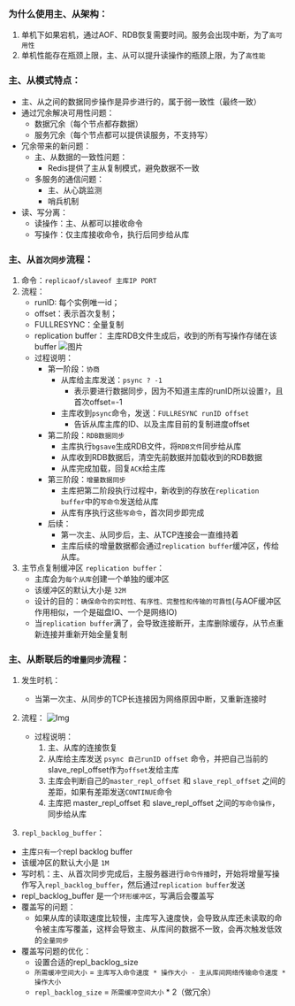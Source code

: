 ### 为什么使用主、从架构：
1. 单机下如果宕机，通过AOF、RDB恢复需要时间。服务会出现中断，为了`高可用性`
2. 单机性能存在瓶颈上限，主、从可以提升读操作的瓶颈上限，为了`高性能`

### 主、从模式特点：
* 主、从之间的数据同步操作是异步进行的，属于弱一致性（最终一致）
* 通过冗余解决可用性问题：
    * 数据冗余（每个节点都存数据）
    * 服务冗余（每个节点都可以提供读服务，不支持写）
* 冗余带来的新问题：
    * 主、从数据的一致性问题：
        * Redis提供了主从复制模式，避免数据不一致
    * 多服务的通信问题：
        * 主、从心跳监测
        * 哨兵机制
* 读、写分离：
    - 读操作：主、从都可以接收命令
    - 写操作：仅主库接收命令，执行后同步给从库

### 主、从`首次同步`流程：
1. 命令：`replicaof/slaveof 主库IP PORT`
2. 流程：
    * runID: 每个实例唯一id；
    * offset：表示首次复制；
    * FULLRESYNC：全量复制
    * replication buffer： 主库RDB文件生成后，收到的所有写操作存储在该buffer
    ![图片](https://raw.staticdn.net/Navyum/imgbed/pic/IMG/92c2a902061bef55118deb82efda070c.png) 
    * 过程说明：
        * 第一阶段：`协商`
            - 从库给主库发送：`psync ? -1`
                * 表示要进行数据同步，因为不知道主库的runID所以设置`?`，且首次offset=-1
            - 主库收到`psync`命令，发送：`FULLRESYNC runID offset`
                * 告诉从库主库的ID、以及主库目前的复制进度offset
        * 第二阶段：`RDB数据同步`
            - 主库执行`bgsave`生成RDB文件，将`RDB文件`同步给从库
            - 从库收到RDB数据后，清空先前数据并加载收到的RDB数据
            - 从库完成加载，回复`ACK`给主库
        * 第三阶段：`增量数据同步`
            - 主库把第二阶段执行过程中，新收到的存放在`replication buffer`中的`写命令`发送给从库
            - 从库有序执行这些`写命令`，首次同步即完成
        * 后续：
            * 第一次主、从同步后，主、从TCP连接会一直维持着
            * 主库后续的增量数据都会通过`replication buffer`缓冲区，传给从库。
3. 主节点复制缓冲区 `replication buffer`：
    * 主库会为`每个从库`创建一个单独的缓冲区
    * 该缓冲区的默认大小是 `32M`
    * 设计的目的：`确保命令的实时性、有序性、完整性和传输的可靠性`(与AOF缓冲区作用相似，一个是磁盘IO、一个是网络IO)
    * 当`replication buffer`满了，会导致连接断开，主库删除缓存，从节点重新连接并重新开始全量复制

### 主、从断联后的`增量同步`流程：
1. 发生时机：
    * 当第一次主、从同步的TCP长连接因为网络原因中断，又重新连接时
1. 流程：
![Img](https://raw.staticdn.net/Navyum/imgbed/pic/IMG/db8f752c1b27dd5f8d9a366a6cbd916b.png)

    * 过程说明：
        1. 主、从库的连接恢复
        2. 从库给主库发送 `psync 自己runID offset` 命令，并把自己当前的 slave_repl_offset作为`offset`发给主库
        3. 主库会判断自己的`master_repl_offset` 和 `slave_repl_offset` 之间的差距，如果有差距发送`CONTINUE`命令
        4. 主库把 master_repl_offset 和 slave_repl_offset 之间的`写命令操作`，同步给从库

3. `repl_backlog_buffer`：
* 主库`只有一个`repl backlog buffer
* 该缓冲区的默认大小是 `1M`
* 写时机：主、从首次同步完成后，主服务器进行`命令传播`时，开始将增量写操作写入`repl_backlog_buffer`，然后通过`replication buffer`发送
* repl_backlog_buffer 是一个`环形缓冲区`，写满后会覆盖写
* 覆盖写的问题：
    * 如果从库的读取速度比较慢，主库写入速度快，会导致从库还未读取的命令被主库写覆盖，这样会导致主、从库间的数据不一致，会再次触发低效的`全量同步`
* 覆盖写问题的优化：
    * 设置合适的repl_backlog_size
    * `所需缓冲空间大小` = `主库写入命令速度 * 操作大小 - 主从库间网络传输命令速度 * 操作大小`
    * `repl_backlog_size` = `所需缓冲空间大小` * 2（做冗余）
